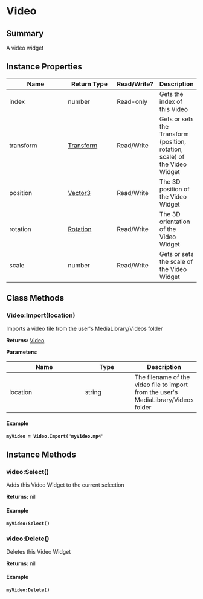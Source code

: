 
# Video

## Summary
A video widget


## Instance Properties

<table>
<thead><tr><th width="225">Name</th><th width="160">Return Type</th><th width="80">Read/Write?</th><th>Description</th></tr></thead>
<tbody>
<tr><td>index</td><td>number</td><td>Read-only</td><td>Gets the index of this Video</td></tr>
<tr><td>transform</td><td><a href="transform.md">Transform</a></td><td>Read/Write</td><td>Gets or sets the Transform (position, rotation, scale) of the Video Widget</td></tr>
<tr><td>position</td><td><a href="vector3.md">Vector3</a></td><td>Read/Write</td><td>The 3D position of the Video Widget</td></tr>
<tr><td>rotation</td><td><a href="rotation.md">Rotation</a></td><td>Read/Write</td><td>The 3D orientation of the Video Widget</td></tr>
<tr><td>scale</td><td>number</td><td>Read/Write</td><td>Gets or sets the scale of the Video Widget</td></tr>
</tbody></table>



## Class Methods

        
### Video:Import(location)

Imports a video file from the user's MediaLibrary/Videos folder

**Returns:** <a href="video.md">Video</a>


**Parameters:**

<table data-full-width="false">
<thead><tr><th width="217">Name</th><th width="134">Type</th><th>Description</th></tr></thead>
<tbody><tr><td>location</td><td>string</td><td>The filename of the video file to import from the user's MediaLibrary/Videos folder</td></tr></tbody></table>




#### Example

<pre class="language-lua"><code class="lang-lua"><strong>myVideo = Video.Import("myVideo.mp4"</strong></code></pre>



    

## Instance Methods

        
### video:Select()

Adds this Video Widget to the current selection

**Returns:** nil




#### Example

<pre class="language-lua"><code class="lang-lua"><strong>myVideo:Select()</strong></code></pre>




### video:Delete()

Deletes this Video Widget

**Returns:** nil




#### Example

<pre class="language-lua"><code class="lang-lua"><strong>myVideo:Delete()</strong></code></pre>



    
